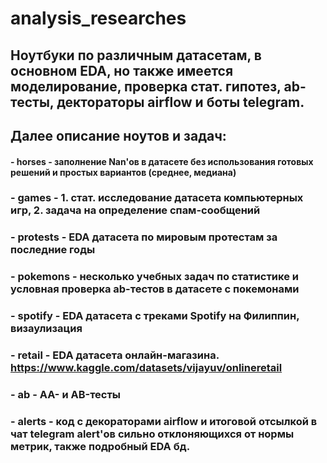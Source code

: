 # analysis_researches

## Ноутбуки по различным датасетам, в основном EDA, но также имеется моделирование, проверка стат. гипотез, ab-тесты, дектораторы airflow и боты telegram.
## Далее описание ноутов и задач:

#### - horses - заполнение Nan'ов в датасете без использования готовых решений и простых вариантов (среднее, медиана)
### - games - 1. стат. исследование датасета компьютерных игр, 2. задача на определение спам-сообщений
### - protests - EDA датасета по мировым протестам за последние годы
### - pokemons - несколько учебных задач по статистике и условная проверка ab-тестов в датасете с покемонами
### - spotify - EDA датасета с треками Spotify на Филиппин, визаулизация
### - retail - EDA датасета онлайн-магазина. https://www.kaggle.com/datasets/vijayuv/onlineretail
### - ab - AA- и AB-тесты
### - alerts - код с декораторами airflow и итоговой отсылкой в чат telegram alert'ов сильно отклоняющихся от нормы метрик, также подробный EDA бд.

